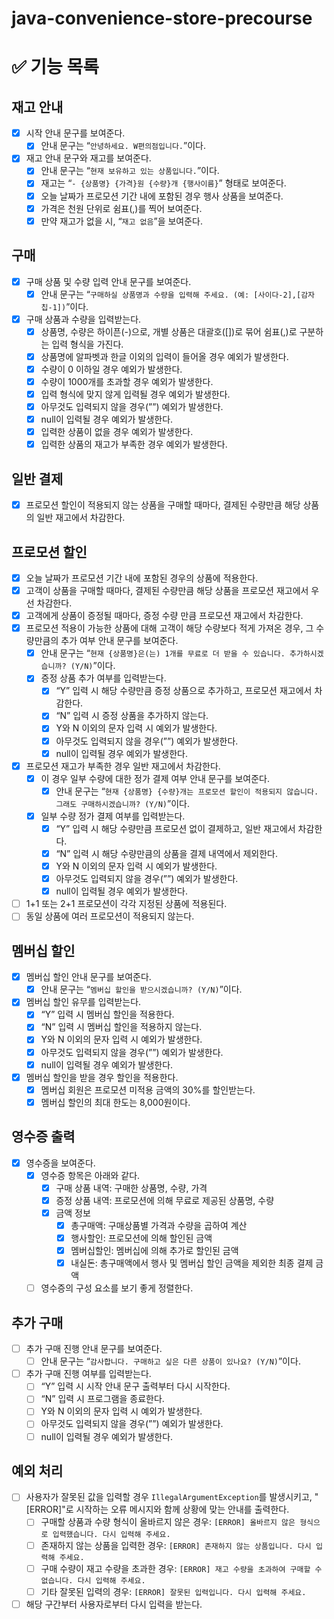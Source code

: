 # java-convenience-store-precourse

# ✅ 기능 목록

## 재고 안내

- [X] 시작 안내 문구를 보여준다.
    - [X] 안내 문구는 “`안녕하세요. W편의점입니다.`”이다.
- [X] 재고 안내 문구와 재고를 보여준다.
    - [X] 안내 문구는 “`현재 보유하고 있는 상품입니다.`”이다.
    - [X] 재고는 “`- {상품명} {가격}원 {수량}개 {행사이름}`” 형태로 보여준다.
    - [X] 오늘 날짜가 프로모션 기간 내에 포함된 경우 행사 상품을 보여준다.
    - [X] 가격은 천원 단위로 쉼표(,)를 찍어 보여준다.
    - [X] 만약 재고가 없을 시, “`재고 없음`”을 보여준다.

## 구매

- [X] 구매 상품 및 수량 입력 안내 문구를 보여준다.
    - [X] 안내 문구는 “`구매하실 상품명과 수량을 입력해 주세요. (예: [사이다-2],[감자칩-1])`”이다.
- [X] 구매 상품과 수량을 입력받는다.
    - [X] 상품명, 수량은 하이픈(-)으로, 개별 상품은 대괄호([])로 묶어 쉼표(,)로 구분하는 입력 형식을 가진다.
    - [X] 상품명에 알파벳과 한글 이외의 입력이 들어올 경우 예외가 발생한다.
    - [X] 수량이 0 이하일 경우 예외가 발생한다.
    - [X] 수량이 1000개를 초과할 경우 예외가 발생한다.
    - [X] 입력 형식에 맞지 않게 입력될 경우 예외가 발생한다.
    - [X] 아무것도 입력되지 않을 경우(””) 예외가 발생한다.
    - [X] null이 입력될 경우 예외가 발생한다.
    - [X] 입력한 상품이 없을 경우 예외가 발생한다.
    - [X] 입력한 상품의 재고가 부족한 경우 예외가 발생한다.

## 일반 결제

- [X] 프로모션 할인이 적용되지 않는 상품을 구매할 때마다, 결제된 수량만큼 해당 상품의 일반 재고에서 차감한다.

## 프로모션 할인

- [X] 오늘 날짜가 프로모션 기간 내에 포함된 경우의 상품에 적용한다.
- [X] 고객이 상품을 구매할 때마다, 결제된 수량만큼 해당 상품을 프로모션 재고에서 우선 차감한다.
- [X] 고객에게 상품이 증정될 때마다, 증정 수량 만큼 프로모션 재고에서 차감한다.
- [X] 프로모션 적용이 가능한 상품에 대해 고객이 해당 수량보다 적게 가져온 경우, 그 수량만큼의 추가 여부 안내 문구를 보여준다.
    - [X] 안내 문구는 “`현재 {상품명}은(는) 1개를 무료로 더 받을 수 있습니다. 추가하시겠습니까? (Y/N)`”이다.
    - [X] 증정 상품 추가 여부를 입력받는다.
        - [X] “Y” 입력 시 해당 수량만큼 증정 상품으로 추가하고, 프로모션 재고에서 차감한다.
        - [X] “N” 입력 시 증정 상품을 추가하지 않는다.
        - [X] Y와 N 이외의 문자 입력 시 예외가 발생한다.
        - [X] 아무것도 입력되지 않을 경우(””) 예외가 발생한다.
        - [X] null이 입력될 경우 예외가 발생한다.
- [X] 프로모션 재고가 부족한 경우 일반 재고에서 차감한다.
    - [X] 이 경우 일부 수량에 대한 정가 결제 여부 안내 문구를 보여준다.
        - [X] 안내 문구는 “`현재 {상품명} {수량}개는 프로모션 할인이 적용되지 않습니다. 그래도 구매하시겠습니까? (Y/N)`”이다.
    - [X] 일부 수량 정가 결제 여부를 입력받는다.
        - [X] “Y” 입력 시 해당 수량만큼 프로모션 없이 결제하고, 일반 재고에서 차감한다.
        - [X] “N” 입력 시 해당 수량만큼의 상품을 결제 내역에서 제외한다.
        - [X] Y와 N 이외의 문자 입력 시 예외가 발생한다.
        - [X] 아무것도 입력되지 않을 경우(””) 예외가 발생한다.
        - [X] null이 입력될 경우 예외가 발생한다.
- [ ] 1+1 또는 2+1 프로모션이 각각 지정된 상품에 적용된다.
- [ ] 동일 상품에 여러 프로모션이 적용되지 않는다.

## 멤버십 할인

- [X] 멤버십 할인 안내 문구를 보여준다.
    - [X] 안내 문구는 “`멤버십 할인을 받으시겠습니까? (Y/N)`”이다.
- [X] 멤버십 할인 유무를 입력받는다.
    - [X] “Y” 입력 시 멤버십 할인을 적용한다.
    - [X] “N” 입력 시 멤버십 할인을 적용하지 않는다.
    - [X] Y와 N 이외의 문자 입력 시 예외가 발생한다.
    - [X] 아무것도 입력되지 않을 경우(””) 예외가 발생한다.
    - [X] null이 입력될 경우 예외가 발생한다.
- [X] 멤버십 할인을 받을 경우 할인을 적용한다.
    - [X] 멤버십 회원은 프로모션 미적용 금액의 30%를 할인받는다.
    - [X] 멤버십 할인의 최대 한도는 8,000원이다.

## 영수증 출력

- [X] 영수증을 보여준다.
    - [X] 영수증 항목은 아래와 같다.
        - [X] 구매 상품 내역: 구매한 상품명, 수량, 가격
        - [X] 증정 상품 내역: 프로모션에 의해 무료로 제공된 상품명, 수량
        - [X] 금액 정보
            - [X] 총구매액: 구매상품별 가격과 수량을 곱하여 계산
            - [X] 행사할인: 프로모션에 의해 할인된 금액
            - [X] 멤버십할인: 멤버십에 의해 추가로 할인된 금액
            - [X] 내실돈: 총구매액에서 행사 및 멤버십 할인 금액을 제외한 최종 결제 금액
    - [ ] 영수증의 구성 요소를 보기 좋게 정렬한다.

## 추가 구매
- [ ] 추가 구매 진행 안내 문구를 보여준다.
    - [ ] 안내 문구는 “`감사합니다. 구매하고 싶은 다른 상품이 있나요? (Y/N)`”이다.
- [ ] 추가 구매 진행 여부를 입력받는다.
  - [ ] “Y” 입력 시 시작 안내 문구 출력부터 다시 시작한다.
  - [ ] “N” 입력 시 프로그램을 종료한다.
  - [ ] Y와 N 이외의 문자 입력 시 예외가 발생한다.
  - [ ] 아무것도 입력되지 않을 경우(””) 예외가 발생한다.
  - [ ] null이 입력될 경우 예외가 발생한다.

## 예외 처리

- [ ] 사용자가 잘못된 값을 입력할 경우 `IllegalArgumentException`를 발생시키고, "[ERROR]"로 시작하는 오류 메시지와 함께 상황에 맞는 안내를 출력한다.
    - [ ] 구매할 상품과 수량 형식이 올바르지 않은 경우: `[ERROR] 올바르지 않은 형식으로 입력했습니다. 다시 입력해 주세요.`
    - [ ] 존재하지 않는 상품을 입력한 경우: `[ERROR] 존재하지 않는 상품입니다. 다시 입력해 주세요.`
    - [ ] 구매 수량이 재고 수량을 초과한 경우: `[ERROR] 재고 수량을 초과하여 구매할 수 없습니다. 다시 입력해 주세요.`
    - [ ] 기타 잘못된 입력의 경우: `[ERROR] 잘못된 입력입니다. 다시 입력해 주세요.`
- [ ] 해당 구간부터 사용자로부터 다시 입력을 받는다.

